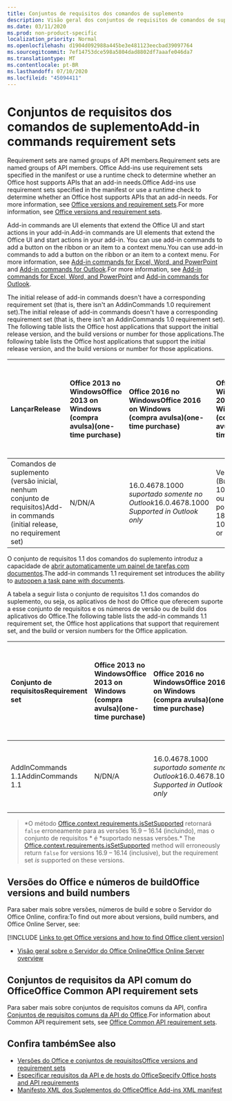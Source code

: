 ```yaml
---
title: Conjuntos de requisitos dos comandos de suplemento
description: Visão geral dos conjuntos de requisitos de comandos de suplemento do Office
ms.date: 03/11/2020
ms.prod: non-product-specific
localization_priority: Normal
ms.openlocfilehash: d1904d092988a445be3e481123eecbad39097764
ms.sourcegitcommit: 7ef14753dce598a5804dad8802df7aaafe046da7
ms.translationtype: MT
ms.contentlocale: pt-BR
ms.lasthandoff: 07/10/2020
ms.locfileid: "45094411"
---
```

# <a name="add-in-commands-requirement-sets"></a><span data-ttu-id="adaa4-103">Conjuntos de requisitos dos comandos de suplemento</span><span class="sxs-lookup"><span data-stu-id="adaa4-103">Add-in commands requirement sets</span></span>

<span data-ttu-id="adaa4-104">Requirement sets are named groups of API members.</span><span class="sxs-lookup"><span data-stu-id="adaa4-104">Requirement sets are named groups of API members.</span></span> <span data-ttu-id="adaa4-105">Office Add-ins use requirement sets specified in the manifest or use a runtime check to determine whether an Office host supports APIs that an add-in needs.</span><span class="sxs-lookup"><span data-stu-id="adaa4-105">Office Add-ins use requirement sets specified in the manifest or use a runtime check to determine whether an Office host supports APIs that an add-in needs.</span></span> <span data-ttu-id="adaa4-106">For more information, see [Office versions and requirement sets](../../develop/office-versions-and-requirement-sets.md).</span><span class="sxs-lookup"><span data-stu-id="adaa4-106">For more information, see [Office versions and requirement sets](../../develop/office-versions-and-requirement-sets.md).</span></span>

<span data-ttu-id="adaa4-107">Add-in commands are UI elements that extend the Office UI and start actions in your add-in.</span><span class="sxs-lookup"><span data-stu-id="adaa4-107">Add-in commands are UI elements that extend the Office UI and start actions in your add-in.</span></span> <span data-ttu-id="adaa4-108">You can use add-in commands to add a button on the ribbon or an item to a context menu.</span><span class="sxs-lookup"><span data-stu-id="adaa4-108">You can use add-in commands to add a button on the ribbon or an item to a context menu.</span></span> <span data-ttu-id="adaa4-109">For more information, see [Add-in commands for Excel, Word, and PowerPoint](../../design/add-in-commands.md) and [Add-in commands for Outlook](../../outlook/add-in-commands-for-outlook.md).</span><span class="sxs-lookup"><span data-stu-id="adaa4-109">For more information, see [Add-in commands for Excel, Word, and PowerPoint](../../design/add-in-commands.md) and [Add-in commands for Outlook](../../outlook/add-in-commands-for-outlook.md).</span></span>

<span data-ttu-id="adaa4-110">The initial release of add-in commands doesn't have a corresponding requirement set (that is, there isn't an AddinCommands 1.0 requirement set).</span><span class="sxs-lookup"><span data-stu-id="adaa4-110">The initial release of add-in commands doesn't have a corresponding requirement set (that is, there isn't an AddinCommands 1.0 requirement set).</span></span> <span data-ttu-id="adaa4-111">The following table lists the Office host applications that support the initial release version, and the build versions or number for those applications.</span><span class="sxs-lookup"><span data-stu-id="adaa4-111">The following table lists the Office host applications that support the initial release version, and the build versions or number for those applications.</span></span>  

| <span data-ttu-id="adaa4-112">Lançar</span><span class="sxs-lookup"><span data-stu-id="adaa4-112">Release</span></span>   |  <span data-ttu-id="adaa4-113">Office 2013 no Windows</span><span class="sxs-lookup"><span data-stu-id="adaa4-113">Office 2013 on Windows</span></span><br><span data-ttu-id="adaa4-114">(compra avulsa)</span><span class="sxs-lookup"><span data-stu-id="adaa4-114">(one-time purchase)</span></span> | <span data-ttu-id="adaa4-115">Office 2016 no Windows</span><span class="sxs-lookup"><span data-stu-id="adaa4-115">Office 2016 on Windows</span></span><br><span data-ttu-id="adaa4-116">(compra avulsa)</span><span class="sxs-lookup"><span data-stu-id="adaa4-116">(one-time purchase)</span></span> | <span data-ttu-id="adaa4-117">Office 2019 no Windows</span><span class="sxs-lookup"><span data-stu-id="adaa4-117">Office 2019 on Windows</span></span><br><span data-ttu-id="adaa4-118">(compra avulsa)</span><span class="sxs-lookup"><span data-stu-id="adaa4-118">(one-time purchase)</span></span> | <span data-ttu-id="adaa4-119">Office no Windows</span><span class="sxs-lookup"><span data-stu-id="adaa4-119">Office on Windows</span></span><br><span data-ttu-id="adaa4-120">(conectado à assinatura do Microsoft 365)</span><span class="sxs-lookup"><span data-stu-id="adaa4-120">(connected to Microsoft 365 subscription)</span></span>   |  <span data-ttu-id="adaa4-121">Office no iPad</span><span class="sxs-lookup"><span data-stu-id="adaa4-121">Office on iPad</span></span><br><span data-ttu-id="adaa4-122">(conectado à assinatura do Microsoft 365)</span><span class="sxs-lookup"><span data-stu-id="adaa4-122">(connected to Microsoft 365 subscription)</span></span>  |  <span data-ttu-id="adaa4-123">Office no Mac</span><span class="sxs-lookup"><span data-stu-id="adaa4-123">Office on Mac</span></span><br><span data-ttu-id="adaa4-124">(conectado à assinatura do Microsoft 365)</span><span class="sxs-lookup"><span data-stu-id="adaa4-124">(connected to Microsoft 365 subscription)</span></span>  | <span data-ttu-id="adaa4-125">Office na Web</span><span class="sxs-lookup"><span data-stu-id="adaa4-125">Office on the web</span></span>  |
|:-----|:-----|:-----|:-----|:-----|:-----|:-----|:-----|
| <span data-ttu-id="adaa4-126">Comandos de suplemento (versão inicial, nenhum conjunto de requisitos)</span><span class="sxs-lookup"><span data-stu-id="adaa4-126">Add-in commands (initial release, no requirement set)</span></span> | <span data-ttu-id="adaa4-127">N/D</span><span class="sxs-lookup"><span data-stu-id="adaa4-127">N/A</span></span> | <span data-ttu-id="adaa4-128">16.0.4678.1000 *suportado somente no Outlook*</span><span class="sxs-lookup"><span data-stu-id="adaa4-128">16.0.4678.1000 *Supported in Outlook only*</span></span> | <span data-ttu-id="adaa4-129">Versão 1809 (Build 10827.20150) ou posterior</span><span class="sxs-lookup"><span data-stu-id="adaa4-129">Version 1809 (Build 10827.20150) or later</span></span> |<span data-ttu-id="adaa4-130">Versão 1603 (Build 6769.0000) ou posterior</span><span class="sxs-lookup"><span data-stu-id="adaa4-130">Version 1603 (Build 6769.0000) or later</span></span> | <span data-ttu-id="adaa4-131">N/D</span><span class="sxs-lookup"><span data-stu-id="adaa4-131">N/A</span></span> | <span data-ttu-id="adaa4-132">15.33 ou posterior</span><span class="sxs-lookup"><span data-stu-id="adaa4-132">15.33 or later</span></span>| <span data-ttu-id="adaa4-133">Janeiro de 2016</span><span class="sxs-lookup"><span data-stu-id="adaa4-133">January 2016</span></span> |

<span data-ttu-id="adaa4-134">O conjunto de requisitos 1.1 dos comandos do suplemento introduz a capacidade de [abrir automaticamente um painel de tarefas com documentos](../../develop/automatically-open-a-task-pane-with-a-document.md).</span><span class="sxs-lookup"><span data-stu-id="adaa4-134">The add-in commands 1.1 requirement set introduces the ability to [autoopen a task pane with documents](../../develop/automatically-open-a-task-pane-with-a-document.md).</span></span>

<span data-ttu-id="adaa4-135">A tabela a seguir lista o conjunto de requisitos 1.1 dos comandos do suplemento, ou seja, os aplicativos de host do Office que oferecem suporte a esse conjunto de requisitos e os números de versão ou de build dos aplicativos do Office.</span><span class="sxs-lookup"><span data-stu-id="adaa4-135">The following table lists the add-in commands 1.1 requirement set, the Office host applications that support that requirement set, and the build or version numbers for the Office application.</span></span>

|  <span data-ttu-id="adaa4-136">Conjunto de requisitos</span><span class="sxs-lookup"><span data-stu-id="adaa4-136">Requirement set</span></span>  |  <span data-ttu-id="adaa4-137">Office 2013 no Windows</span><span class="sxs-lookup"><span data-stu-id="adaa4-137">Office 2013 on Windows</span></span><br><span data-ttu-id="adaa4-138">(compra avulsa)</span><span class="sxs-lookup"><span data-stu-id="adaa4-138">(one-time purchase)</span></span> | <span data-ttu-id="adaa4-139">Office 2016 no Windows</span><span class="sxs-lookup"><span data-stu-id="adaa4-139">Office 2016 on Windows</span></span><br><span data-ttu-id="adaa4-140">(compra avulsa)</span><span class="sxs-lookup"><span data-stu-id="adaa4-140">(one-time purchase)</span></span> | <span data-ttu-id="adaa4-141">Office 2019 no Windows</span><span class="sxs-lookup"><span data-stu-id="adaa4-141">Office 2019 on Windows</span></span><br><span data-ttu-id="adaa4-142">(compra avulsa)</span><span class="sxs-lookup"><span data-stu-id="adaa4-142">(one-time purchase)</span></span> | <span data-ttu-id="adaa4-143">Office no Windows</span><span class="sxs-lookup"><span data-stu-id="adaa4-143">Office on Windows</span></span><br><span data-ttu-id="adaa4-144">(conectado à assinatura do Microsoft 365)</span><span class="sxs-lookup"><span data-stu-id="adaa4-144">(connected to Microsoft 365 subscription)</span></span>   |  <span data-ttu-id="adaa4-145">Office no iPad</span><span class="sxs-lookup"><span data-stu-id="adaa4-145">Office on iPad</span></span><br><span data-ttu-id="adaa4-146">(conectado à assinatura do Microsoft 365)</span><span class="sxs-lookup"><span data-stu-id="adaa4-146">(connected to Microsoft 365 subscription)</span></span>  |  <span data-ttu-id="adaa4-147">Office no Mac</span><span class="sxs-lookup"><span data-stu-id="adaa4-147">Office on Mac</span></span><br><span data-ttu-id="adaa4-148">(conectado à assinatura do Microsoft 365)</span><span class="sxs-lookup"><span data-stu-id="adaa4-148">(connected to Microsoft 365 subscription)</span></span>  | <span data-ttu-id="adaa4-149">Office na Web</span><span class="sxs-lookup"><span data-stu-id="adaa4-149">Office on the web</span></span>  |  
|:-----|:-----|:-----|:-----|:-----|:-----|:-----|:-----|
| <span data-ttu-id="adaa4-150">AddInCommands 1.1</span><span class="sxs-lookup"><span data-stu-id="adaa4-150">AddinCommands 1.1</span></span>  | <span data-ttu-id="adaa4-151">N/D</span><span class="sxs-lookup"><span data-stu-id="adaa4-151">N/A</span></span> | <span data-ttu-id="adaa4-152">16.0.4678.1000 *suportado somente no Outlook*</span><span class="sxs-lookup"><span data-stu-id="adaa4-152">16.0.4678.1000 *Supported in Outlook only*</span></span>  | <span data-ttu-id="adaa4-153">Versão 1809 (Build 10827.20150) ou posterior</span><span class="sxs-lookup"><span data-stu-id="adaa4-153">Version 1809 (Build 10827.20150) or later</span></span> | <span data-ttu-id="adaa4-154">Versão 1705 (Build 8121.1000) ou posterior</span><span class="sxs-lookup"><span data-stu-id="adaa4-154">Version 1705 (Build 8121.1000) or later</span></span> | <span data-ttu-id="adaa4-155">N/D</span><span class="sxs-lookup"><span data-stu-id="adaa4-155">N/A</span></span> | <span data-ttu-id="adaa4-156">15.34 ou posterior\*</span><span class="sxs-lookup"><span data-stu-id="adaa4-156">15.34 or later\*</span></span>| <span data-ttu-id="adaa4-157">Maio de 2017</span><span class="sxs-lookup"><span data-stu-id="adaa4-157">May 2017</span></span> |

><span data-ttu-id="adaa4-158">\*O método [Office.context.requirements.isSetSupported](/javascript/api/office/office.requirementsetsupport#issetsupported-name--minversion-) retornará `false` erroneamente para as versões 16.9 &ndash; 16.14 (incluindo), mas o conjunto de requisitos \* é \*suportado nessas versões.</span><span class="sxs-lookup"><span data-stu-id="adaa4-158">\* The [Office.context.requirements.isSetSupported](/javascript/api/office/office.requirementsetsupport#issetsupported-name--minversion-) method will erroneously return `false` for versions 16.9 &ndash; 16.14 (inclusive), but the requirement set *is* supported on these versions.</span></span>

## <a name="office-versions-and-build-numbers"></a><span data-ttu-id="adaa4-159">Versões do Office e números de build</span><span class="sxs-lookup"><span data-stu-id="adaa4-159">Office versions and build numbers</span></span>

<span data-ttu-id="adaa4-160">Para saber mais sobre versões, números de build e sobre o Servidor do Office Online, confira:</span><span class="sxs-lookup"><span data-stu-id="adaa4-160">To find out more about versions, build numbers, and Office Online Server, see:</span></span>

[!INCLUDE [Links to get Office versions and how to find Office client version](../../includes/links-get-office-versions-builds.md)]
- [<span data-ttu-id="adaa4-161">Visão geral sobre o Servidor do Office Online</span><span class="sxs-lookup"><span data-stu-id="adaa4-161">Office Online Server overview</span></span>](/officeonlineserver/office-online-server-overview)

## <a name="office-common-api-requirement-sets"></a><span data-ttu-id="adaa4-162">Conjuntos de requisitos da API comum do Office</span><span class="sxs-lookup"><span data-stu-id="adaa4-162">Office Common API requirement sets</span></span>

<span data-ttu-id="adaa4-163">Para saber mais sobre conjuntos de requisitos comuns da API, confira [Conjuntos de requisitos comuns da API do Office](office-add-in-requirement-sets.md).</span><span class="sxs-lookup"><span data-stu-id="adaa4-163">For information about Common API requirement sets, see [Office Common API requirement sets](office-add-in-requirement-sets.md).</span></span>

## <a name="see-also"></a><span data-ttu-id="adaa4-164">Confira também</span><span class="sxs-lookup"><span data-stu-id="adaa4-164">See also</span></span>

- [<span data-ttu-id="adaa4-165">Versões do Office e conjuntos de requisitos</span><span class="sxs-lookup"><span data-stu-id="adaa4-165">Office versions and requirement sets</span></span>](../../develop/office-versions-and-requirement-sets.md)
- [<span data-ttu-id="adaa4-166">Especificar requisitos da API e de hosts do Office</span><span class="sxs-lookup"><span data-stu-id="adaa4-166">Specify Office hosts and API requirements</span></span>](../../develop/specify-office-hosts-and-api-requirements.md)
- [<span data-ttu-id="adaa4-167">Manifesto XML dos Suplementos do Office</span><span class="sxs-lookup"><span data-stu-id="adaa4-167">Office Add-ins XML manifest</span></span>](../../develop/add-in-manifests.md)
